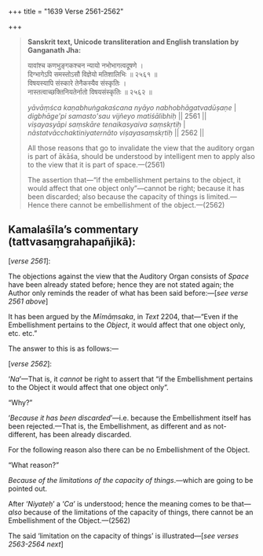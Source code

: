 +++
title = "1639 Verse 2561-2562"

+++
> **Sanskrit text, Unicode transliteration and English translation by Ganganath Jha:** 
>
> यावांश्च कणभुङ्गकश्चन न्यायो नभोभागत्वदूषणे ।  
> दिग्भागेऽपि समस्तोऽसौ विज्ञेयो मतिशालिभिः ॥ २५६१ ॥  
> विषयस्यापि संस्कारे तेनैकस्यैव संस्कृतिः ।  
> नास्तत्वाच्छक्तिनियतेर्नातो विषयसंस्कृतिः ॥ २५६२ ॥ 
>
> *yāvāṃśca kaṇabhuṅgakaścana nyāyo nabhobhāgatvadūṣaṇe* \|  
> *digbhāge'pi samasto'sau vijñeyo matiśālibhiḥ* \|\| 2561 \|\|  
> *viṣayasyāpi saṃskāre tenaikasyaiva saṃskṛtiḥ* \|  
> *nāstatvācchaktiniyaternāto viṣayasaṃskṛtiḥ* \|\| 2562 \|\| 
>
> All those reasons that go to invalidate the view that the auditory organ is part of ākāśa, should be understood by intelligent men to apply also to the view that it is part of space.—(2561) 
>
> The assertion that—“if the embellishment pertains to the object, it would affect that one object only”—cannot be right; because it has been discarded; also because the capacity of things is limited.—Hence there cannot be embellishment of the object.—(2562)



## Kamalaśīla’s commentary (tattvasaṃgrahapañjikā):

[*verse 2561*]:

The objections against the view that the Auditory Organ consists of *Space* have been already stated before; hence they are not stated again; the Author only reminds the reader of what has been said before:—[*see verse 2561 above*]

It has been argued by the *Mīmāṃsaka*, in *Text* 2204, that—“Even if the Embellishment pertains to the *Object*, it would affect that one object only, etc. etc.”

The answer to this is as follows:—

[*verse 2562*]:

‘*Na*’—That is, it *cannot* be right to assert that “if the Embellishment pertains to the Object it would affect that one object only”.

“Why?”

‘*Because it has been discarded*’—i.e. because the Embellishment itself has been rejected.—That is, the Embellishment, as different and as not-different, has been already discarded.

For the following reason also there can be no Embellishment of the Object.

“What reason?”

*Because of the limitations of the capacity of things*.—which are going to be pointed out.

After ‘*Niyateḥ*’ a ‘*Ca*’ is understood; hence the meaning comes to be that—*also* because of the limitations of the capacity of things, there cannot be an Embellishment of the Object.—(2562)

The said ‘limitation on the capacity of things’ is illustrated—[*see verses 2563-2564 next*]


